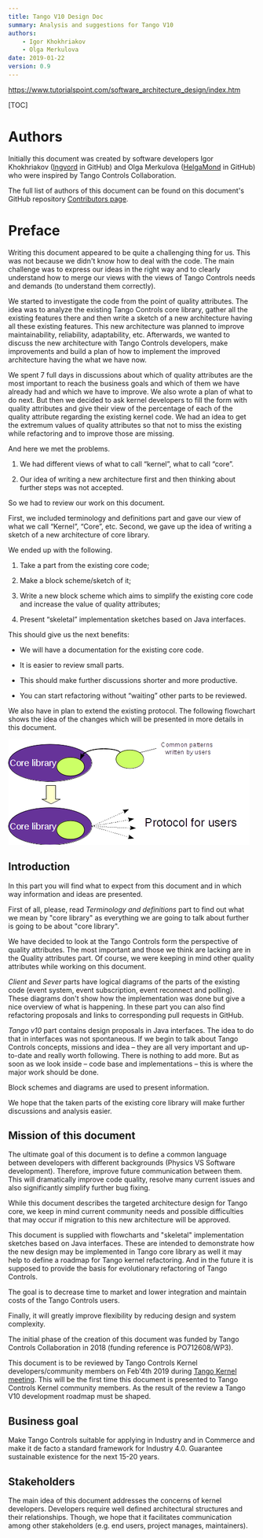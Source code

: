 ```yaml
---
title: Tango V10 Design Doc
summary: Analysis and suggestions for Tango V10
authors:
    - Igor Khokhriakov
    - Olga Merkulova
date: 2019-01-22
version: 0.9
---
```



https://www.tutorialspoint.com/software_architecture_design/index.htm

[TOC]

# Authors

Initially this document was created by software developers Igor Khokhriakov ([Ingvord](https://github.com/Ingvord) in GitHub) and Olga Merkulova ([HelgaMond](https://github.com/HelgaMond) in GitHub) who were inspired by Tango Controls Collaboration. 

The full list of authors of this document can be found on this document's GitHub repository [Contributors page](https://github.com/tango-controls/tango-v10-design-doc/graphs/contributors).

# Preface

Writing this document appeared to be quite a challenging thing for us. This was not because we didn't know how to deal with the code. The main challenge was to express our ideas in the right way and to clearly understand how to merge our views with the views of Tango Controls needs and demands (to understand them correctly).

We started to investigate the code from the point of quality attributes. The idea was to analyze the existing Tango Controls core library, gather all the existing features there and then write a sketch of a new architecture having all these existing features. This new architecture was planned to improve maintainability, reliability, adaptability, etc. Afterwards, we wanted to discuss the new architecture with Tango Controls developers, make improvements and build a plan of how to implement the improved architecture having the what we have now.

We spent 7 full days in discussions about which of quality attributes are the most important to reach the business goals and which of them we have already had and which we have to improve. We also wrote a plan of what to do next. But then we decided to ask kernel developers to fill the form with quality attributes and give their view of the percentage of each of the quality attribute regarding the existing kernel code. We had an idea to get the extremum values of quality attributes so that not to miss the existing while refactoring and to improve those are missing.

And here we met the problems. 

1) We had different views of what to call “kernel”, what to call “core”.

2) Our idea of writing a new architecture first and then thinking about further steps was not accepted.

So we had to review our work on this document.

First, we included terminology and definitions part and gave our view of what we call “Kernel”, “Core”, etc.
Second, we gave up the idea of writing a sketch of a new architecture of core library. 

We ended up with the following.

1) Take a part from the existing core code;

2) Make a block scheme/sketch of it;

3) Write a new block scheme which aims to simplify the existing core code and increase the value of quality attributes;

4) Present “skeletal” implementation sketches based on Java interfaces.


This should give us the next benefits:

- We will have a documentation for the existing core code.

- It is easier to review small parts.

- This should make further discussions shorter and more productive.

- You can start refactoring without “waiting” other parts to be reviewed.

We also have in plan to extend the existing protocol. The following flowchart shows the idea of the changes which will be presented in more details in this document.

![](images/UsersCode_toCoreLib.png)







## Introduction

In this part you will find what to expect from this document and in which way information and ideas are presented.

First of all, please, read _Terminology and definitions_ part to find out what we mean by "core library" as everything we are going to talk about further is going to be about "core library".

We have decided to look at the Tango Controls form the perspective of quality attributes. The most important and those we think are lacking are in the Quality attributes part. Of course, we were keeping in mind other quality attributes while working on this document.

_Client_ and _Sever_ parts have logical diagrams of the parts of the existing code (event system, event subscription, event reconnect and polling). These diagrams don't show how the implementation was done but give a nice overview of what is happening. In these part you can also find refactoring proposals and links to corresponding pull requests in GitHub.

_Tango v10_ part contains design proposals in Java interfaces. The idea to do that in interfaces was not spontaneous. If we begin to talk about Tango Controls concepts, missions and idea – they are all very important and up-to-date and really worth following. There is nothing to add more. But as soon as we look inside – code base and implementations – this is where the major work should be done.

Block schemes and diagrams are used to present information.

We hope that the taken parts of the existing core library will make further discussions and analysis easier. 


## Mission of this document


The ultimate goal of this document is to define a common language between developers with different backgrounds (Physics VS Software development). 
Therefore, improve future communication between them. This will dramatically improve code quality, resolve many current issues and also significantly simplify further bug fixing.

While this document describes the targeted architecture design for Tango core, we keep in mind current community needs and possible difficulties that may occur if migration to this new architecture will be approved.

This document is supplied with flowcharts and "skeletal" implementation sketches based on Java interfaces. These are intended to demonstrate how the new design may be implemented in Tango core library as well it may help to define a roadmap for Tango kernel refactoring. And in the future it is supposed to provide the basis for evolutionary refactoring of Tango Controls.

The goal is to decrease time to market and lower integration and maintain costs of the Tango Controls users.

Finally, it will greatly improve flexibility by reducing design and system complexity.

The initial phase of the creation of this document was funded by Tango Controls Collaboration in 2018 (funding reference is PO712608/WP3).

This document is to be reviewed by Tango Controls Kernel developers/community members on Feb'4th 2019 during [Tango Kernel meeting](http://www.tango-controls.org/community/events/tango-kernel-meeting-doc-camp/). This will be the first time this document is presented to Tango Controls Kernel community members. As the result of the review a Tango V10 development roadmap must be shaped. 

## Business goal

Make Tango Controls suitable for applying in Industry and in Commerce and make it de facto a standard framework for Industry 4.0. Guarantee sustainable existence for the next 15-20 years.

##  Stakeholders

The main idea of this document addresses the concerns of kernel developers. Developers require well defined architectural structures and their relationships. Though, we hope that it facilitates communication among other stakeholders (e.g. end users, project manages, maintainers).
